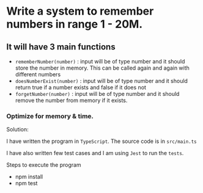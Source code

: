 # Write a system to remember numbers in range 1 - 20M. 
## It will have 3 main functions
- `rememberNumber(number)` : input will be of type number and it should store the number in memory. This can be called again and again with different numbers
- `doesNumberExist(number)` : input will be of type number and it should return true if a number exists and false if it does not
- `forgetNumber(number)` : input will be of type number and it should remove the number from memory if it exists.


### Optimize for memory & time.

Solution:

I have written the program in `TypeScript`. The source code is in `src/main.ts`

I have also written few test cases and I am using `Jest` to run the `tests`.

Steps to execute the program
- npm install
- npm test



